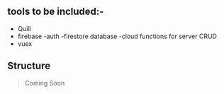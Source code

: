 ## tools to be included:-
- Quill
- firebase
  -auth
  -firestore database
  -cloud functions for server CRUD
- vuex

## Structure
  > Coming Soon 
